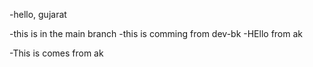 -hello, gujarat

-this is in the main branch
-this is comming from dev-bk
-HEllo from ak 

-This is comes from ak 